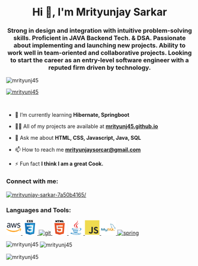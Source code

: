 

<h1 align="center">Hi 👋, I'm Mrityunjay Sarkar</h1>
<h3 align="center">Strong in design and integration with intuitive problem-solving skills. Proficient in JAVA Backend Tech. & DSA. Passionate about implementing and launching new projects. Ability to work well in team-oriented and collaborative projects. Looking to start the career as an entry-level software engineer with a reputed firm driven by technology.</h3>

<p align="left"> <img src="https://komarev.com/ghpvc/?username=mrityunj45&label=Profile%20views&color=0e75b6&style=flat" alt="mrityunj45" /> </p>

<p align="left"> <a href="https://github.com/ryo-ma/github-profile-trophy"><img src="https://github-profile-trophy.vercel.app/?username=mrityunj45" alt="mrityunj45" /></a> </p>

<p align="left"> <a href="https://twitter.com/" target="blank"><img src="https://img.shields.io/twitter/follow/?logo=twitter&style=for-the-badge" alt="" /></a> </p>

- 🌱 I’m currently learning **Hibernate, Springboot**

- 👨‍💻 All of my projects are available at <a href="mrityunj45.github.io">**mrityunj45.github.io**</a>

- 💬 Ask me about **HTML, CSS, Javascript, Java, SQL**

- 📫 How to reach me **mrityunjaysorcar@gmail.com**

- ⚡ Fun fact **I think I am a great Cook.**

<h3 align="left">Connect with me:</h3>
<p align="left">
<a href="https://linkedin.com/in/mrityunjay-sarkar-7a50b4165/" target="blank"><img align="center" src="https://raw.githubusercontent.com/rahuldkjain/github-profile-readme-generator/master/src/images/icons/Social/linked-in-alt.svg" alt="mrityunjay-sarkar-7a50b4165/" height="30" width="40" /></a>
</p>

<h3 align="left">Languages and Tools:</h3>
<p align="left"> <a href="https://aws.amazon.com" target="_blank" rel="noreferrer"> <img src="https://raw.githubusercontent.com/devicons/devicon/master/icons/amazonwebservices/amazonwebservices-original-wordmark.svg" alt="aws" width="40" height="40"/> </a> <a href="https://www.w3schools.com/css/" target="_blank" rel="noreferrer"> <img src="https://raw.githubusercontent.com/devicons/devicon/master/icons/css3/css3-original-wordmark.svg" alt="css3" width="40" height="40"/> </a> <a href="https://git-scm.com/" target="_blank" rel="noreferrer"> <img src="https://www.vectorlogo.zone/logos/git-scm/git-scm-icon.svg" alt="git" width="40" height="40"/> </a> <a href="https://www.w3.org/html/" target="_blank" rel="noreferrer"> <img src="https://raw.githubusercontent.com/devicons/devicon/master/icons/html5/html5-original-wordmark.svg" alt="html5" width="40" height="40"/> </a> <a href="https://www.java.com" target="_blank" rel="noreferrer"> <img src="https://raw.githubusercontent.com/devicons/devicon/master/icons/java/java-original.svg" alt="java" width="40" height="40"/> </a> <a href="https://developer.mozilla.org/en-US/docs/Web/JavaScript" target="_blank" rel="noreferrer"> <img src="https://raw.githubusercontent.com/devicons/devicon/master/icons/javascript/javascript-original.svg" alt="javascript" width="40" height="40"/> </a> <a href="https://www.mysql.com/" target="_blank" rel="noreferrer"> <img src="https://raw.githubusercontent.com/devicons/devicon/master/icons/mysql/mysql-original-wordmark.svg" alt="mysql" width="40" height="40"/> </a> <a href="https://spring.io/" target="_blank" rel="noreferrer"> <img src="https://www.vectorlogo.zone/logos/springio/springio-icon.svg" alt="spring" width="40" height="40"/> </a> </p>

<p><img align="left" src="https://github-readme-stats.vercel.app/api/top-langs?username=mrityunj45&show_icons=true&locale=en&layout=compact" alt="mrityunj45" /></p>

<p>&nbsp;<img align="center" src="https://github-readme-stats.vercel.app/api?username=mrityunj45&show_icons=true&locale=en" alt="mrityunj45" /></p>

<p><img align="center" src="https://github-readme-streak-stats.herokuapp.com/?user=mrityunj45&" alt="mrityunj45" /></p>


